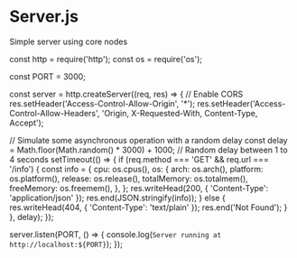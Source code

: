 # Server.js
Simple server using core nodes

const http = require('http');
const os = require('os');

const PORT = 3000;

const server = http.createServer((req, res) => {
  // Enable CORS
  res.setHeader('Access-Control-Allow-Origin', '*');
  res.setHeader('Access-Control-Allow-Headers', 'Origin, X-Requested-With, Content-Type, Accept');
  
  // Simulate some asynchronous operation with a random delay
  const delay = Math.floor(Math.random() * 3000) + 1000; // Random delay between 1 to 4 seconds
  setTimeout(() => {
    if (req.method === 'GET' && req.url === '/info') {
      const info = {
        cpu: os.cpus(),
        os: {
          arch: os.arch(),
          platform: os.platform(),
          release: os.release(),
          totalMemory: os.totalmem(),
          freeMemory: os.freemem(),
        },
      };
      res.writeHead(200, { 'Content-Type': 'application/json' });
      res.end(JSON.stringify(info));
    } else {
      res.writeHead(404, { 'Content-Type': 'text/plain' });
      res.end('Not Found');
    }
  }, delay);
});

server.listen(PORT, () => {
  console.log(`Server running at http://localhost:${PORT}`);
});
